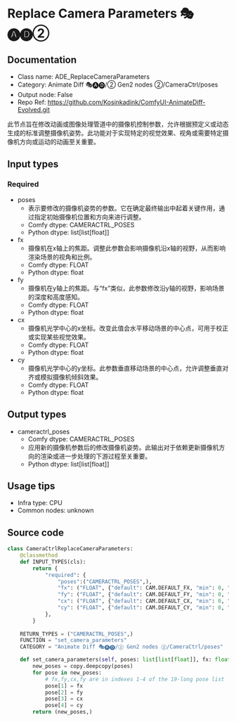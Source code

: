 # Replace Camera Parameters 🎭🅐🅓②
## Documentation
- Class name: ADE_ReplaceCameraParameters
- Category: Animate Diff 🎭🅐🅓/② Gen2 nodes ②/CameraCtrl/poses
- Output node: False
- Repo Ref: https://github.com/Kosinkadink/ComfyUI-AnimateDiff-Evolved.git

此节点旨在修改动画或图像处理管道中的摄像机控制参数，允许根据预定义或动态生成的标准调整摄像机姿势。此功能对于实现特定的视觉效果、视角或需要特定摄像机方向或运动的动画至关重要。

## Input types
### Required
- poses
    - 表示要修改的摄像机姿势的参数。它在确定最终输出中起着关键作用，通过指定初始摄像机位置和方向来进行调整。
    - Comfy dtype: CAMERACTRL_POSES
    - Python dtype: list[list[float]]
- fx
    - 摄像机在x轴上的焦距。调整此参数会影响摄像机沿x轴的视野，从而影响渲染场景的视角和比例。
    - Comfy dtype: FLOAT
    - Python dtype: float
- fy
    - 摄像机在y轴上的焦距。与“fx”类似，此参数修改沿y轴的视野，影响场景的深度和高度感知。
    - Comfy dtype: FLOAT
    - Python dtype: float
- cx
    - 摄像机光学中心的x坐标。改变此值会水平移动场景的中心点，可用于校正或实现某些视觉效果。
    - Comfy dtype: FLOAT
    - Python dtype: float
- cy
    - 摄像机光学中心的y坐标。此参数垂直移动场景的中心点，允许调整垂直对齐或模拟摄像机倾斜效果。
    - Comfy dtype: FLOAT
    - Python dtype: float

## Output types
- cameractrl_poses
    - Comfy dtype: CAMERACTRL_POSES
    - 应用新的摄像机参数后的修改摄像机姿势。此输出对于依赖更新摄像机方向的渲染或进一步处理的下游过程至关重要。
    - Python dtype: list[list[float]]

## Usage tips
- Infra type: CPU
- Common nodes: unknown

## Source code
```python
class CameraCtrlReplaceCameraParameters:
    @classmethod
    def INPUT_TYPES(cls):
        return {
            "required": {
                "poses":("CAMERACTRL_POSES",),
                "fx": ("FLOAT", {"default": CAM.DEFAULT_FX, "min": 0, "max": 1, "step": 0.000000001}),
                "fy": ("FLOAT", {"default": CAM.DEFAULT_FY, "min": 0, "max": 1, "step": 0.000000001}),
                "cx": ("FLOAT", {"default": CAM.DEFAULT_CX, "min": 0, "max": 1, "step": 0.01}),
                "cy": ("FLOAT", {"default": CAM.DEFAULT_CY, "min": 0, "max": 1, "step": 0.01}),
            },
        }
    
    RETURN_TYPES = ("CAMERACTRL_POSES",)
    FUNCTION = "set_camera_parameters"
    CATEGORY = "Animate Diff 🎭🅐🅓/② Gen2 nodes ②/CameraCtrl/poses"

    def set_camera_parameters(self, poses: list[list[float]], fx: float, fy: float, cx: float, cy: float):
        new_poses = copy.deepcopy(poses)
        for pose in new_poses:
            # fx,fy,cx,fy are in indexes 1-4 of the 19-long pose list
            pose[1] = fx
            pose[2] = fy
            pose[3] = cx
            pose[4] = cy
        return (new_poses,)